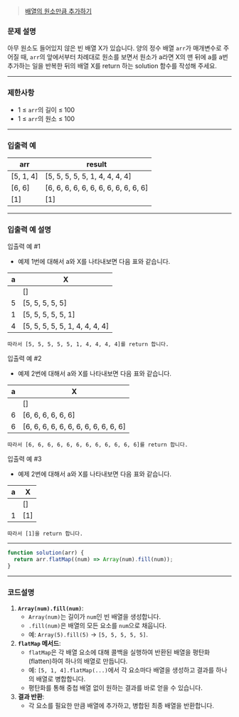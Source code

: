 > [배열의 원소만큼 추가하기](https://school.programmers.co.kr/learn/courses/30/lessons/181861)

### **문제 설명**

아무 원소도 들어있지 않은 빈 배열 X가 있습니다. 양의 정수 배열 `arr`가 매개변수로 주어질 때, `arr`의 앞에서부터 차례대로 원소를 보면서 원소가 a라면 X의 맨 뒤에 a를 a번 추가하는 일을 반복한 뒤의 배열 X를 return 하는 solution 함수를 작성해 주세요.

---

### 제한사항

- 1 ≤ `arr`의 길이 ≤ 100
- 1 ≤ `arr`의 원소 ≤ 100

---

### 입출력 예

| arr       | result                               |
| --------- | ------------------------------------ |
| [5, 1, 4] | [5, 5, 5, 5, 5, 1, 4, 4, 4, 4]       |
| [6, 6]    | [6, 6, 6, 6, 6, 6, 6, 6, 6, 6, 6, 6] |
| [1]       | [1]                                  |

---

### 입출력 예 설명

입출력 예 #1

- 예제 1번에 대해서 a와 X를 나타내보면 다음 표와 같습니다.

| a   | X                              |
| --- | ------------------------------ |
|     | []                             |
| 5   | [5, 5, 5, 5, 5]                |
| 1   | [5, 5, 5, 5, 5, 1]             |
| 4   | [5, 5, 5, 5, 5, 1, 4, 4, 4, 4] |

`따라서 [5, 5, 5, 5, 5, 1, 4, 4, 4, 4]를 return 합니다.`

입출력 예 #2

- 예제 2번에 대해서 a와 X를 나타내보면 다음 표와 같습니다.

| a   | X                                    |
| --- | ------------------------------------ |
|     | []                                   |
| 6   | [6, 6, 6, 6, 6, 6]                   |
| 6   | [6, 6, 6, 6, 6, 6, 6, 6, 6, 6, 6, 6] |

`따라서 [6, 6, 6, 6, 6, 6, 6, 6, 6, 6, 6, 6]를 return 합니다.`

입출력 예 #3

- 예제 2번에 대해서 a와 X를 나타내보면 다음 표와 같습니다.

| a   | X   |
| --- | --- |
|     | []  |
| 1   | [1] |

`따라서 [1]을 return 합니다.`

---

```jsx
function solution(arr) {
  return arr.flatMap((num) => Array(num).fill(num));
}
```

---

### 코드설명

1. **`Array(num).fill(num)`**:
   - `Array(num)`는 길이가 `num`인 빈 배열을 생성합니다.
   - `.fill(num)`은 배열의 모든 요소를 `num`으로 채웁니다.
   - 예: `Array(5).fill(5)` → `[5, 5, 5, 5, 5]`.
2. **`flatMap` 메서드**:
   - `flatMap`은 각 배열 요소에 대해 콜백을 실행하여 반환된 배열을 평탄화(flatten)하여 하나의 배열로 만듭니다.
   - 예: `[5, 1, 4].flatMap(...)`에서 각 요소마다 배열을 생성하고 결과를 하나의 배열로 병합합니다.
   - 평탄화를 통해 중첩 배열 없이 원하는 결과를 바로 얻을 수 있습니다.
3. **결과 반환**:
   - 각 요소를 필요한 만큼 배열에 추가하고, 병합된 최종 배열을 반환합니다.

